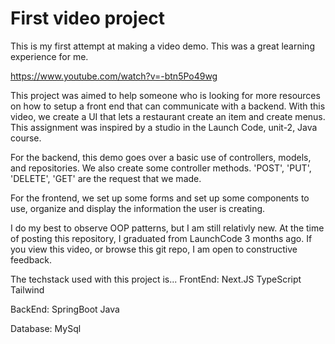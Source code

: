 # First video project

This is my first attempt at making a video demo. This was a great learning experience
for me.

<https://www.youtube.com/watch?v=-btn5Po49wg>

This project was aimed to help someone who is looking for more resources on how to
setup a front end that can communicate with a backend.
With this video, we create a UI that lets a restaurant create an item and create menus.
This assignment was inspired by a studio in the Launch Code, unit-2, Java course.

For the backend, this demo goes over a basic use of controllers, models, and
repositories. We also create some controller methods. 'POST', 'PUT', 'DELETE', 'GET'
are the request that we made.

For the frontend, we set up some forms and set up some components to use, organize
and display the information the user is creating.

I do my best to observe OOP patterns, but I am still relativly new. At the time of
posting this repository, I graduated from LaunchCode 3 months ago. If you view
this video, or browse this git repo, I am open to constructive feedback.

The techstack used with this project is...
FrontEnd:
Next.JS
TypeScript
Tailwind

BackEnd:
SpringBoot
Java

Database:
MySql
